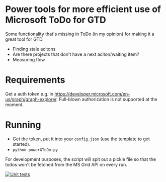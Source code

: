 # Power tools for more efficient use of Microsoft ToDo for GTD

Some functionality that's missing in ToDo (in my opinion) for making it a great tool for GTD.

- Finding stale acitons
- Are there projects that don't have a next aciton/waiting item?
- Measuring flow

# Requirements

Get a auth token e.g. in https://developer.microsoft.com/en-us/graph/graph-explorer. Full-blown authorization is not supported at the moment.

# Running

- Get the token, put it into your `config.json` (use the template to get started).
- `python powerGToDo.py`

For development purposes, the script will spit out a pickle file so that the todos won't be fetched from the MS Grid API on every run.

[![Unit tests](https://github.com/dhesse/powerGToDo/actions/workflows/test.yml/badge.svg)](https://github.com/dhesse/powerGToDo/actions/workflows/test.yml)
